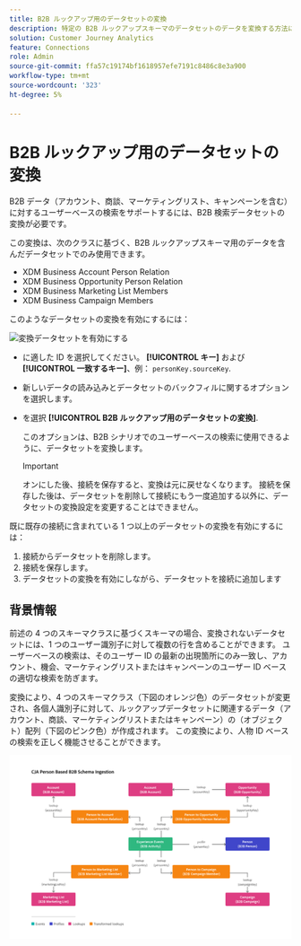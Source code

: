 ```yaml
---
title: B2B ルックアップ用のデータセットの変換
description: 特定の B2B ルックアップスキーマのデータセットのデータを変換する方法について説明します
solution: Customer Journey Analytics
feature: Connections
role: Admin
source-git-commit: ffa57c19174bf1618957efe7191c8486c8e3a900
workflow-type: tm+mt
source-wordcount: '323'
ht-degree: 5%

---
```


# B2B ルックアップ用のデータセットの変換

B2B データ（アカウント、商談、マーケティングリスト、キャンペーンを含む）に対するユーザーベースの検索をサポートするには、B2B 検索データセットの変換が必要です。

この変換は、次のクラスに基づく、B2B ルックアップスキーマ用のデータを含んだデータセットでのみ使用できます。

* XDM Business Account Person Relation
* XDM Business Opportunity Person Relation
* XDM Business Marketing List Members
* XDM Business Campaign Members

このようなデータセットの変換を有効にするには：

![変換データセットを有効にする](assets/transform-dataset.gif)

* に適した ID を選択してください。 **[!UICONTROL キー]** および **[!UICONTROL 一致するキー]**、例： `personKey.sourceKey`.

* 新しいデータの読み込みとデータセットのバックフィルに関するオプションを選択します。

* を選択 **[!UICONTROL B2B ルックアップ用のデータセットの変換]**.

  このオプションは、B2B シナリオでのユーザーベースの検索に使用できるように、データセットを変換します。


  >[!IMPORTANT]
  >
  >オンにした後、接続を保存すると、変換は元に戻せなくなります。 接続を保存した後は、データセットを削除して接続にもう一度追加する以外に、データセットの変換設定を変更することはできません。

既に既存の接続に含まれている 1 つ以上のデータセットの変換を有効にするには：

1. 接続からデータセットを削除します。
1. 接続を保存します。
1. データセットの変換を有効にしながら、データセットを接続に追加します

## 背景情報

前述の 4 つのスキーマクラスに基づくスキーマの場合、変換されないデータセットには、1 つのユーザー識別子に対して複数の行を含めることができます。 ユーザーベースの検索は、そのユーザー ID の最新の出現箇所にのみ一致し、アカウント、機会、マーケティングリストまたはキャンペーンのユーザー ID ベースの適切な検索を防ぎます。

変換により、4 つのスキーマクラス（下図のオレンジ色）のデータセットが変更され、各個人識別子に対して、ルックアップデータセットに関連するデータ（アカウント、商談、マーケティングリストまたはキャンペーン）の（オブジェクト）配列（下図のピンク色）が作成されます。 この変換により、人物 ID ベースの検索を正しく機能させることができます。

![B2B スキーマ](./assets/b2b-schemas.svg)
